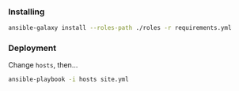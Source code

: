 ### Installing

```sh
ansible-galaxy install --roles-path ./roles -r requirements.yml
```

### Deployment

Change `hosts`, then...

```sh
ansible-playbook -i hosts site.yml
```
